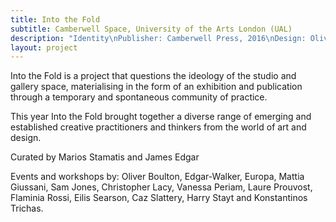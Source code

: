```yaml
---
title: Into the Fold
subtitle: Camberwell Space, University of the Arts London (UAL)
description: "Identity\nPublisher: Camberwell Press, 2016\nDesign: Oliver Boulton, Samuel Jones"
layout: project
---
```

Into the Fold is a project that questions the ideology of the studio and gallery space, materialising in the form of an exhibition and publication through a temporary and spontaneous community of practice.

This year Into the Fold brought together a diverse range of emerging and established creative practitioners and thinkers from the world of art and design. 

Curated by Marios Stamatis and James Edgar

Events and workshops by: Oliver Boulton, Edgar-Walker, Europa, Mattia Giussani, Sam Jones, Christopher Lacy, Vanessa Periam, Laure Prouvost, Flaminia Rossi, Eilis Searson, Caz Slattery, Harry Stayt and Konstantinos Trichas.
